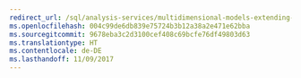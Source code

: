```yaml
---
redirect_url: /sql/analysis-services/multidimensional-models-extending-olap-stored-procedures/accessing-query-context-in-stored-procedures
ms.openlocfilehash: 004c99de6db839e75724b3b12a38a2e471e62bba
ms.sourcegitcommit: 9678eba3c2d3100cef408c69bcfe76df49803d63
ms.translationtype: HT
ms.contentlocale: de-DE
ms.lasthandoff: 11/09/2017
---
```

